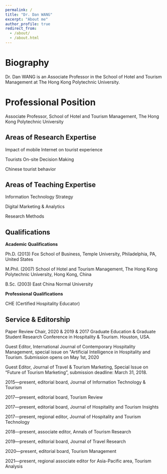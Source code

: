 ```yaml
---
permalink: /
title: "Dr. Dan WANG"
excerpt: "About me"
author_profile: true
redirect_from: 
  - /about/
  - /about.html
---
```


Biography 
======
Dr. Dan WANG is an Associate Professor in the School of Hotel and Tourism Management at The Hong Kong Polytechnic University. 


Professional Position 
======
Associate Professor, School of Hotel and Tourism Management, The Hong Kong Polytechnic University


Areas of Research Expertise 
------
Impact of mobile Internet on tourist experience

Tourists On-site Decision Making

Chinese tourist behavior


Areas of Teaching Expertise 
------
Information Technology Strategy

Digital Marketing & Analytics

Research Methods


Qualifications
------
**Academic Qualifications**

Ph.D. (2013) Fox School of Business, Temple University, Philadelphia, PA, United States

M.Phil. (2007) School of Hotel and Tourism Management, The Hong Kong Polytechnic University, Hong Kong, China

B.Sc. (2003) East China Normal University

**Professional Qualifications** 

CHE (Certified Hospitality Educator)


Service & Editorship 
------
Paper Review Chair, 2020 & 2019 & 2017 Graduate Education & Graduate Student Research Conference in Hospitality & Tourism. Houston, USA.

Guest Editor, International Journal of Contemporary Hospitality Management, special issue on "Artificial Intelligence in Hospitality and Tourism. Submission opens on May 1st, 2020

Guest Editor, Journal of Travel & Tourism Marketing, Special Issue on “Future of Tourism Marketing”, submission deadline: March 31, 2018.

2015—present, editorial board, Journal of Information Technology & Tourism

2017—present, editorial board, Tourism Review

2017—present, editorial board, Journal of Hospitality and Tourism Insights

2017—present, regional editor, Journal of Hospitality and Tourism Technology

2018—present, associate editor, Annals of Tourism Research

2019—present, editorial board, Journal of Travel Research

2020—present, editorial board, Tourism Management

2021—present, regional associate editor for Asia-Pacific area, Tourism Analysis

